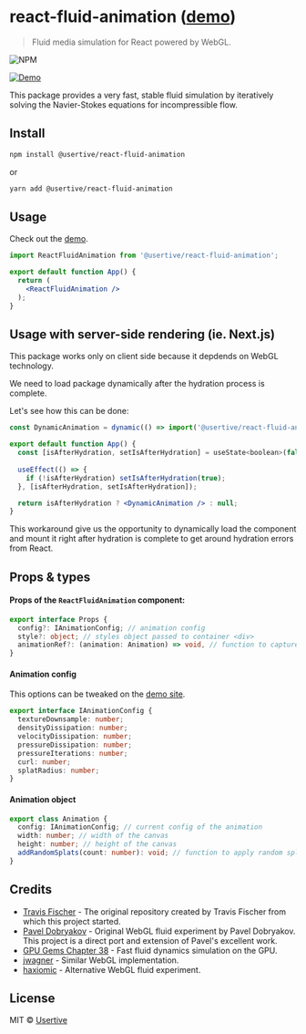 # react-fluid-animation ([demo](https://transitive-bullshit.github.io/react-fluid-animation/))

> Fluid media simulation for React powered by WebGL.

![NPM](https://img.shields.io/npm/v/@usertive/react-fluid-animation?color=red&label=NPM&logo=NPM&style=for-the-badge)

[![Demo](https://raw.githubusercontent.com/transitive-bullshit/react-fluid-animation/master/example/demo.gif)](https://github.com/usertive/react-fluid-animation)

This package provides a very fast, stable fluid simulation by iteratively solving the Navier-Stokes equations for incompressible flow.

## Install

```bash
npm install @usertive/react-fluid-animation
```

or

```bash
yarn add @usertive/react-fluid-animation
```

## Usage

Check out the [demo](https://usertive.github.io/react-fluid-animation/).

```jsx
import ReactFluidAnimation from '@usertive/react-fluid-animation';

export default function App() {
  return (
    <ReactFluidAnimation />
  );
}

```

## Usage with server-side rendering (ie. Next.js)

This package works only on client side because it depdends on WebGL technology.

We need to load package dynamically after the hydration process is complete.

Let's see how this can be done:

```jsx
const DynamicAnimation = dynamic(() => import('@usertive/react-fluid-animation'));

export default function App() {
  const [isAfterHydration, setIsAfterHydration] = useState<boolean>(false);
  
  useEffect(() => {
    if (!isAfterHydration) setIsAfterHydration(true);
  }, [isAfterHydration, setIsAfterHydration]);

  return isAfterHydration ? <DynamicAnimation /> : null;
}

```

This workaround give us the opportunity to dynamically load the component and mount it right after hydration is complete to get around hydration errors from React.

## Props & types

#### Props of the `ReactFluidAnimation` component:

```typescript
export interface Props {
  config?: IAnimationConfig; // animation config
  style?: object; // styles object passed to container <div>
  animationRef?: (animation: Animation) => void, // function to capture animation object
}
```

#### Animation config

This options can be tweaked on the [demo site](https://usertive.github.io/react-fluid-animation/).

```typescript
export interface IAnimationConfig {
  textureDownsample: number;
  densityDissipation: number;
  velocityDissipation: number;
  pressureDissipation: number;
  pressureIterations: number;
  curl: number;
  splatRadius: number;
}
```

#### Animation object

```typescript
export class Animation {
  config: IAnimationConfig; // current config of the animation
  width: number; // width of the canvas
  height: number; // height of the canvas
  addRandomSplats(count: number): void; // function to apply random splats on screen
}
```

## Credits

- [Travis Fischer](https://github.com/transitive-bullshit/react-fluid-animation) - The original repository created by Travis Fischer from which this project started.
- [Pavel Dobryakov](https://github.com/PavelDoGreat/WebGL-Fluid-Simulation) - Original WebGL fluid experiment by Pavel Dobryakov. This project is a direct port and extension of Pavel's excellent work.
- [GPU Gems Chapter 38](http://developer.download.nvidia.com/books/HTML/gpugems/gpugems_ch38.html) - Fast fluid dynamics simulation on the GPU.
- [jwagner](https://github.com/jwagner/fluidwebgl) - Similar WebGL implementation.
- [haxiomic](https://github.com/haxiomic/GPU-Fluid-Experiments) - Alternative WebGL fluid experiment.

## License

MIT © [Usertive](https://usertive.com)
